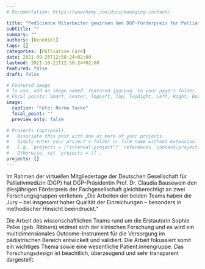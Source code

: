 ```yaml
---
# Documentation: https://wowchemy.com/docs/managing-content/

title: "PedScience Mitarbeiter gewinnen den DGP-Förderpreis für Palliativmedizin"
subtitle: ""
summary: ""
authors: [benedikt]
tags: []
categories: [Palliative Care]
date: 2021-09-25T12:58:24+02:00
lastmod: 2021-10-21T12:58:24+02:00
featured: false
draft: false

# Featured image
# To use, add an image named `featured.jpg/png` to your page's folder.
# Focal points: Smart, Center, TopLeft, Top, TopRight, Left, Right, BottomLeft, Bottom, BottomRight.
image:
  caption: "Foto: Norma Tacke"
  focal_point: ""
  preview_only: false

# Projects (optional).
#   Associate this post with one or more of your projects.
#   Simply enter your project's folder or file name without extension.
#   E.g. `projects = ["internal-project"]` references `content/project/deep-learning/index.md`.
#   Otherwise, set `projects = []`.
projects: []
---
```

Im Rahmen der virtuellen Mitgliedertage der Deutschen Gesellschaft für Palliativmedizin (DGP) hat DGP-Präsidentin Prof. Dr. Claudia Bausewein den diesjährigen Förderpreis der Fachgesellschaft gleichberechtigt an zwei Forschungsgruppen verliehen: „Die Arbeiten der beiden Teams haben die Jury – bei insgesamt hoher Qualität der Einreichungen – besonders in methodischer Hinsicht beeindruckt.“

Die Arbeit des wissenschaftlichen Teams rund um die Erstautorin Sophie Pelke (geb. Ribbers) widmet sich der klinischen Forschung und es wird ein multidimensionales Outcome-Instrument für die Versorgung im pädiatrischen Bereich entwickelt und validiert. Die Arbeit fokussiert somit ein wichtiges Thema sowie eine wesentliche Patient:innengruppe. Das Forschungsdesign ist beachtlich, überzeugend und sehr transparent dargestellt.